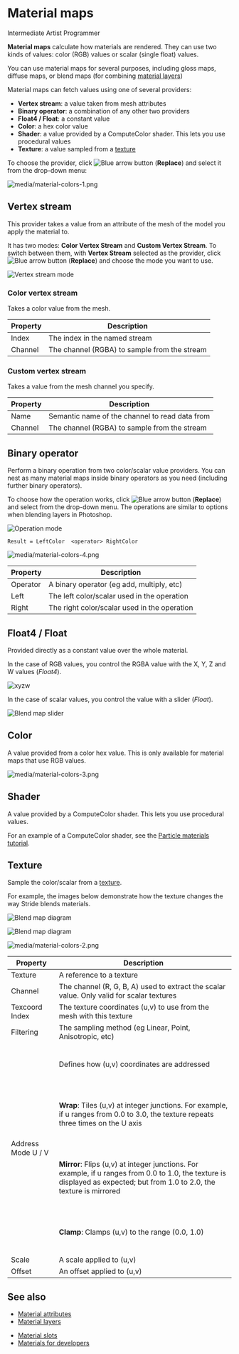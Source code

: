 # Material maps

<span class="badge text-bg-primary">Intermediate</span>
<span class="badge text-bg-success">Artist</span>
<span class="badge text-bg-success">Programmer</span>

**Material maps** calculate how materials are rendered. They can use two kinds of values: color (RGB) values or scalar (single float) values.

You can use material maps for several purposes, including gloss maps, diffuse maps, or  blend maps (for combining [material layers](material-layers.md))

Material maps can fetch values using one of several providers:

* **Vertex stream**: a value taken from mesh attributes
* **Binary operator**: a combination of any other two providers
* **Float4 / Float**: a constant value
* **Color**: a hex color value
* **Shader**: a value provided by a ComputeColor shader. This lets you use procedural values
* **Texture**: a value sampled from a [texture](../textures/index.md)

To choose the provider, click ![Blue arrow button](~/manual/game-studio/media/blue-arrow-icon.png) (**Replace**) and select it from the drop-down menu:

![media/material-colors-1.png](media/material-colors-1.png) 

## Vertex stream

This provider takes a value from an attribute of the mesh of the model you apply the material to.

It has two modes: **Color Vertex Stream** and **Custom Vertex Stream**. To switch between them, with **Vertex Stream** selected as the provider, click ![Blue arrow button](~/manual/game-studio/media/blue-arrow-icon.png) (**Replace**) and choose the mode you want to use.

![Vertex stream mode](media/vertex-stream-mode.png)

### Color vertex stream

Takes a color value from the mesh.

| Property | Description                                      
| -------- | -----------
| Index | The index in the named stream  
| Channel  | The channel (RGBA) to sample from the stream

### Custom vertex stream

Takes a value from the mesh channel you specify.

| Property | Description                                      
| -------- | -----------
| Name | Semantic name of the channel to read data from 
| Channel  | The channel (RGBA) to sample from the stream

## Binary operator

Perform a binary operation from two color/scalar value providers. You can nest as many material maps inside binary operators as you need (including further binary operators).

To choose how the operation works, click ![Blue arrow button](~/manual/game-studio/media/blue-arrow-icon.png) (**Replace**) and select from the drop-down menu. The operations are similar to options when blending layers in Photoshop.

![Operation mode](media/operation-mode.png)

`Result = LeftColor  <operator> RightColor`

![media/material-colors-4.png](media/material-colors-4.png)

| Property | Description                                      
| -------- | -----------
| Operator | A binary operator (eg add, multiply, etc)     
| Left     | The left color/scalar used in the operation  
| Right    | The right color/scalar used in the operation 

## Float4 / Float

Provided directly as a constant value over the whole material. 

In the case of RGB values, you control the RGBA value with the X, Y, Z and W values (*Float4*).

![xyzw](media/material-colors-xyzw.png)

In the case of scalar values, you control the value with a slider (*Float*).

![Blend map slider](media/blend-map-slider.png)

## Color

A value provided from a color hex value. This is only available for material maps that use RGB values.

![media/material-colors-3.png](media/material-colors-3.png)

## Shader

A value provided by a ComputeColor shader. This lets you use procedural values.

For an example of a ComputeColor shader, see the [Particle materials tutorial](../../particles/tutorials/particle-materials.md).

## Texture

Sample the color/scalar from a [texture](../textures/index.md).

For example, the images below demonstrate how the texture changes the way Stride blends materials.

![Blend map diagram](media/blend-map-diagram.png)

![Blend map diagram](media/blend-map-diagram2.png)

![media/material-colors-2.png](media/material-colors-2.png)

| Property           | Description               
| ------------------ | --------------- 
| Texture            | A reference to a texture
| Channel            | The channel (R, G, B, A) used to extract the scalar value. Only valid for scalar textures
| Texcoord Index     | The texture coordinates (u,v) to use from the mesh with this texture
| Filtering          | The sampling method (eg Linear, Point, Anisotropic, etc) 
| Address Mode U / V | <p><br>Defines how (u,v) coordinates are addressed</p></br> <p><br> **Wrap**: Tiles (u,v) at integer junctions. For example, if u ranges from 0.0 to 3.0, the texture repeats three times on the U axis</p></br> <p><br>**Mirror**: Flips (u,v) at integer junctions. For example, if u ranges from 0.0 to 1.0, the texture is displayed as expected; but from 1.0 to 2.0, the texture is mirrored </p></br> <p><br> **Clamp**: Clamps (u,v) to the range (0.0, 1.0)</p></br>
| Scale | A scale applied to (u,v) 
| Offset  | An offset applied to (u,v)

## See also

- [Material attributes](material-attributes.md)
- [Material layers](material-layers.md)
* [Material slots](material-slots.md)
* [Materials for developers](materials-for-developers.md)